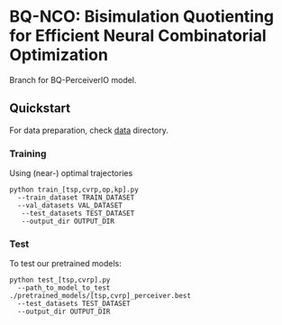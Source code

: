 # BQ-NCO: Bisimulation Quotienting for Efficient Neural Combinatorial Optimization

Branch for BQ-PerceiverIO model.

## Quickstart

For data preparation, check [data](./data/) directory.

### Training
Using (near-) optimal trajectories
```
python train_[tsp,cvrp,op,kp].py
  --train_dataset TRAIN_DATASET
  --val_datasets VAL_DATASET
   --test_datasets TEST_DATASET
   --output_dir OUTPUT_DIR
```

### Test
To test our pretrained models:

```
python test_[tsp,cvrp].py
  --path_to_model_to_test ./pretrained_models/[tsp,cvrp]_perceiver.best
  --test_datasets TEST_DATASET
  --output_dir OUTPUT_DIR
```
